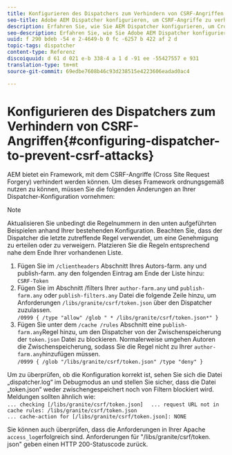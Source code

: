 ```yaml
---
title: Konfigurieren des Dispatchers zum Verhindern von CSRF-Angriffen
seo-title: Adobe AEM Dispatcher konfigurieren, um CSRF-Angriffe zu verhindern
description: Erfahren Sie, wie Sie AEM Dispatcher konfigurieren, um Cross-Site Request Forgery-Angriffe zu verhindern.
seo-description: Erfahren Sie, wie Sie Adobe AEM Dispatcher konfigurieren, um Cross-Site Request Forgery-Angriffe zu verhindern.
uuid: f 290 bdeb -54 e 2-4649-b 0 fc -6257 b 422 af 2 d
topic-tags: dispatcher
content-type: Referenz
discoiquuid: d 61 d 021 e-b 338-4 a 1 d -91 ee -55427557 e 931
translation-type: tm+mt
source-git-commit: 69edbe7608b46c93d238515e4223606eadad0ac4

---
```



# Konfigurieren des Dispatchers zum Verhindern von CSRF-Angriffen{#configuring-dispatcher-to-prevent-csrf-attacks}

AEM bietet ein Framework, mit dem CSRF-Angriffe (Cross Site Request Forgery) verhindert werden können. Um dieses Framework ordnungsgemäß nutzen zu können, müssen Sie die folgenden Änderungen an Ihrer Dispatcher-Konfiguration vornehmen:

>[!NOTE]
>
>Aktualisieren Sie unbedingt die Regelnummern in den unten aufgeführten Beispielen anhand Ihrer bestehenden Konfiguration. Beachten Sie, dass der Dispatcher die letzte zutreffende Regel verwendet, um eine Genehmigung zu erteilen oder zu verweigern. Platzieren Sie die Regeln entsprechend nahe dem Ende Ihrer vorhandenen Liste.

1. Fügen Sie im `/clientheaders` Abschnitt Ihres Autors-farm. any und publish-farm. any den folgenden Eintrag am Ende der Liste hinzu:\
   `CSRF-Token`
1. Fügen Sie im Abschnitt /filters Ihrer `author-farm.any` und `publish-farm.any` oder `publish-filters.any` Datei die folgende Zeile hinzu, um Anforderungen `/libs/granite/csrf/token.json` über den Dispatcher zuzulassen.\
   `/0999 { /type "allow" /glob " * /libs/granite/csrf/token.json*" }`
1. Fügen Sie unter dem `/cache /rules` Abschnitt eine `publish-farm.any`Regel hinzu, um den Dispatcher von der Zwischenspeicherung der `token.json` Datei zu blockieren. Normalerweise umgehen Autoren die Zwischenspeicherung, sodass Sie die Regel nicht zu Ihrer `author-farm.any`hinzufügen müssen.\
   `/0999 { /glob "/libs/granite/csrf/token.json" /type "deny" }`

Um zu überprüfen, ob die Konfiguration korrekt ist, sehen Sie sich die Datei „dispatcher.log“ im Debugmodus an und stellen Sie sicher, dass die Datei „token.json“ weder zwischengespeichert noch von Filtern blockiert wird. Meldungen sollten ähnlich wie:\
`... checking [/libs/granite/csrf/token.json]  `
`... request URL not in cache rules: /libs/granite/csrf/token.json`\
`... cache-action for [/libs/granite/csrf/token.json]: NONE`

Sie können auch überprüfen, dass die Anforderungen in Ihrer Apache `access_log`erfolgreich sind. Anforderungen für &quot;/libs/granite/csrf/token. json&quot; geben einen HTTP 200-Statuscode zurück.
